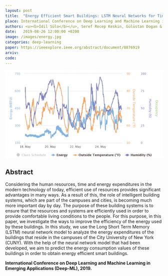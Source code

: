 ```yaml
---
layout: post
title:  "Energy Efficient Smart Buildings: LSTM Neural Networks for Time Series Prediction"
place: International Conference on Deep Learning and Machine Learning in Emerging Applications (Deep-ML), 2019
authors: <u><b>İdil Sülo</b></u>, Seref Recep Keskin, Gülüstan Dogan & Theodore Brown
date:   2019-08-26 12:00:00 +0200
image: /images/energy.jpg
categories: deep-learning
paper: https://ieeexplore.ieee.org/abstract/document/8876919
arxiv:
code:
---
```


![](/images/energy.jpg)


## Abstract

Considering the human resources, time and energy expenditures in the modern technology of today, efficient use of resources provides significant advantages in many ways. As a result of this, the role of intelligent building systems, which are part of the campuses and cities, is becoming much more important day by day. The purpose of these building systems is to ensure that the resources and systems are efficiently used in order to provide comfortable living conditions to the people. For this purpose, in this paper, we investigate the ways to improve the efficiency of the energy used by these buildings. In this study, we use the Long Short Term Memory (LSTM) neural network model to analyze the energy expenditures of the buildings that reside in the campuses of the City University of New York (CUNY). With the help of the neural network model that had been developed, we aim to predict the energy consumption values of these buildings in order to obtain energy efficient smart buildings.


**International Conference on Deep Learning and Machine Learning in Emerging Applications (Deep-ML), 2019.**
